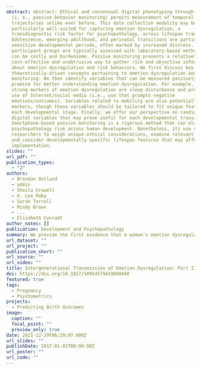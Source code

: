 ```yaml
---
abstract: abstract: Ethical and consensual digital phenotyping through smartphone activity
  (i. e., passive behavior monitoring) permits measurement of temporal risk
  trajectories unlike ever before. This data collection modality may be
  particularly well-suited for capturing emotion dysregulation, a
  transdiagnostic risk factor for psychopathology, across lifespan transitions.
  Adolescence, emerging adulthood, and perinatal transitions are particularly
  sensitive developmental periods, often marked by increased distress. These
  participant groups are typically assessed with laboratory-based methods that
  can be costly and burdensome. Passive monitoring presents a relatively
  cost-effective and unobtrusive way to gather rich and objective information
  about emotion dysregulation and risk behaviors. We first discuss key
  theoretically-driven concepts pertaining to emotion dysregulation and passive
  monitoring. We then identify variables that can be measured passively and hold
  promise for better understanding emotion dysregulation. For example, two
  strong markers of emotion dysregulation are sleep disturbance and problematic
  use of Internet/social media (i.e., use that prompts negative
  emotions/outcomes). Variables related to mobility are also potentially useful
  markers, though these variables should be tailored to fit unique features of
  each developmental stage. Finally, we offer our perspective on candidate
  digital variables that may prove useful for each developmental transition.
  Smartphone-based passive monitoring is a rigorous method that can elucidate
  psychopathology risk across human development. Nonetheless, its use requires
  researchers to weigh unique ethical considerations, examine relevant theory,
  and consider developmentally-specific lifespan features that may affect
  implementation.
slides: ""
url_pdf: ""
publication_types:
  - "2"
authors:
  - Brendan Ostlund
  - admin
  - Sheila Crowell
  - K. Lee Raby
  - Sarah Terrell
  - Mindy Brown
  - ...
  - Elisabeth Conradt
author_notes: []
publication: Development and Psychopathology
summary: We provide the first evidence that a woman's emotion dysregulation while pregnant is associated with risks for dysregulation in her newborn.
url_dataset: ""
url_project: ""
publication_short: ""
url_source: ""
url_video: ""
title: Intergenerational Transmission of Emotion Dysregulation: Part II. Developmental Origins of Newborn Neurobehavior
doi: https://doi.org/10.1017/S0954579419000440
featured: true
tags:
  - Pregnancy
  - Psychometrics
projects:
  - Predicting Birth Outcomes
image:
  caption: ""
  focal_point: ""
  preview_only: true
date: 2021-12-29T06:29:07.000Z
url_slides: ""
publishDate: 2017-01-01T00:00:00Z
url_poster: ""
url_code: ""
---
```

